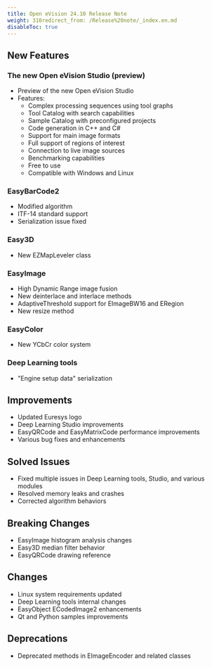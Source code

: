 ```yaml
---
title: Open eVision 24.10 Release Note
weight: 310redirect_from: /Release%20note/_index.en.md
disableToc: true
---
```


## New Features

### The new Open eVision Studio (preview)
- Preview of the new Open eVision Studio
- Features:
  - Complex processing sequences using tool graphs
  - Tool Catalog with search capabilities
  - Sample Catalog with preconfigured projects
  - Code generation in C++ and C#
  - Support for main image formats
  - Full support of regions of interest
  - Connection to live image sources
  - Benchmarking capabilities
  - Free to use
  - Compatible with Windows and Linux

### EasyBarCode2
- Modified algorithm
- ITF-14 standard support
- Serialization issue fixed

### Easy3D
- New EZMapLeveler class

### EasyImage
- High Dynamic Range image fusion
- New deinterlace and interlace methods
- AdaptiveThreshold support for EImageBW16 and ERegion
- New resize method

### EasyColor
- New YCbCr color system

### Deep Learning tools
- "Engine setup data" serialization

## Improvements
- Updated Euresys logo
- Deep Learning Studio improvements
- EasyQRCode and EasyMatrixCode performance improvements
- Various bug fixes and enhancements

## Solved Issues
- Fixed multiple issues in Deep Learning tools, Studio, and various modules
- Resolved memory leaks and crashes
- Corrected algorithm behaviors

## Breaking Changes
- EasyImage histogram analysis changes
- Easy3D median filter behavior
- EasyQRCode drawing reference

## Changes
- Linux system requirements updated
- Deep Learning tools internal changes
- EasyObject ECodedImage2 enhancements
- Qt and Python samples improvements

## Deprecations
- Deprecated methods in EImageEncoder and related classes
